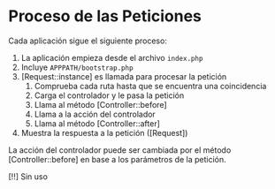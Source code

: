 # Proceso de las Peticiones

Cada aplicación sigue el siguiente proceso:

1. La aplicación empieza desde el archivo `index.php`
2. Incluye `APPPATH/bootstrap.php`
3. [Request::instance] es llamada para procesar la petición
    1. Comprueba cada ruta hasta que se encuentra una coincidencia
    2. Carga el controlador y le pasa la petición
    3. Llama al método [Controller::before]
    4. Llama a la acción del controlador
    5. Llama al método [Controller::after]
4. Muestra la respuesta a la petición ([Request])

La acción del controlador puede ser cambiada por el método [Controller::before] en base a los parámetros de la petición.

[!!] Sin uso
